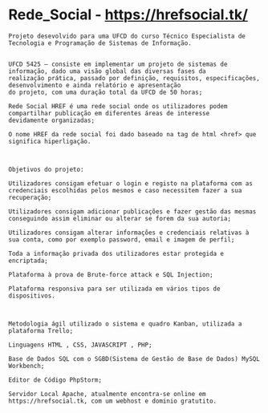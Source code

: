 # Rede_Social - https://hrefsocial.tk/

    Projeto desevolvido para uma UFCD do curso Técnico Especialista de Tecnologia e Programação de Sistemas de Informação.
    
    
    UFCD 5425 – consiste em implementar um projeto de sistemas de informação, dado uma visão global das diversas fases da 
    realização prática, passado por definição, requisitos, especificações, desenvolvimento e ainda relatório e apresentação 
    do projeto, com uma duração total da UFCD de 50 horas;    
    
    Rede Social HREF é uma rede social onde os utilizadores podem compartilhar publicação em diferentes áreas de interesse
    devidamente organizadas;
    
    O nome HREF da rede social foi dado baseado na tag de html <href> que significa hiperligação.
    


    Objetivos do projeto:

    Utilizadores consigam efetuar o login e registo na plataforma com as credenciais escolhidas pelos mesmos e caso necessitem fazer a sua recuperação;
    
    Utilizadores consigam adicionar publicações e fazer gestão das mesmas conseguindo assim eliminar ou alterar se forem da sua autoria;
    
    Utilizadores consigam alterar informações e credenciais relativas à sua conta, como por exemplo password, email e imagem de perfil;
    
    Toda a informação privada dos utilizadores estar protegida e encriptada;
    
    Plataforma à prova de Brute-force attack e SQL Injection;
    
    Plataforma responsiva para ser utilizada em vários tipos de dispositivos.



    Metodologia ágil utilizado o sistema e quadro Kanban, utilizada a plataforma Trello;
    
    Linguagens HTML , CSS, JAVASCRIPT , PHP;
    
    Base de Dados SQL com o SGBD(Sistema de Gestão de Base de Dados) MySQL Workbench;
    
    Editor de Código PhpStorm;
    
    Servidor Local Apache, atualmente encontra-se online em https://hrefsocial.tk, com um webhost e dominio gratutito.
